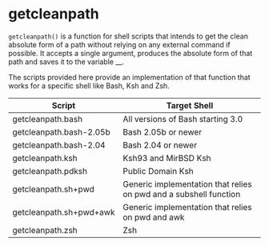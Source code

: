 # getcleanpath

`getcleanpath()` is a function for shell scripts that intends to get the
clean absolute form of a path without relying on any external command if
possible.  It accepts a single argument, produces the absolute form of
that path and saves it to the variable __.

The scripts provided here provide an implementation of that function
that works for a specific shell like Bash, Ksh and Zsh.

| Script                  | Target Shell |
|-------------------------|--------------|
| getcleanpath.bash       | All versions of Bash starting 3.0 |
| getcleanpath.bash-2.05b | Bash 2.05b or newer |
| getcleanpath.bash-2.04  | Bash 2.04 or newer  |
| getcleanpath.ksh        | Ksh93 and MirBSD Ksh |
| getcleanpath.pdksh      | Public Domain Ksh |
| getcleanpath.sh+pwd     | Generic implementation that relies on pwd and a subshell function |
| getcleanpath.sh+pwd+awk | Generic implementation that relies on pwd and awk |
| getcleanpath.zsh        | Zsh |
